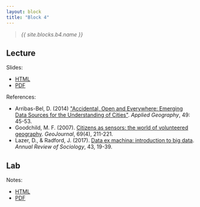 ```yaml
---
layout: block
title: "Block 4"
---
```


> *{{ site.blocks.b4.name }}*

## Lecture

Slides:

- [HTML](../../slidedecks/lecture_04.html)
- [PDF](../../slidedecks/lecture_04.pdf)

References:

- Arribas-Bel, D. (2014) ["Accidental, Open and Everywhere: Emerging Data Sources for the Understanding of Cities"](https://www.sciencedirect.com/science/article/abs/pii/S0143622813002178). *Applied Geography*, 49: 45-53.
- Goodchild, M. F. (2007). [Citizens as sensors: the world of volunteered geography](https://link.springer.com/article/10.1007/s10708-007-9111-y). *GeoJournal*, 69(4), 211-221.
- Lazer, D., & Radford, J. (2017). [Data ex machina: introduction to big data](https://www.annualreviews.org/doi/abs/10.1146/annurev-soc-060116-053457). *Annual Review of Sociology*, 43, 19-39.

## Lab

Notes:

- [HTML](../../labs/lab_04.html)
- [PDF](../../labs/lab_04.pdf)

